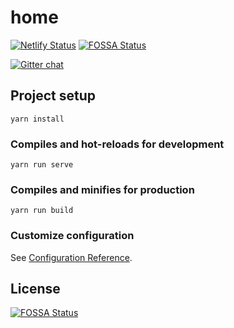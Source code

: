 # home
[![Netlify Status](https://api.netlify.com/api/v1/badges/64de3b7e-9ef4-4de2-bdb9-c1b57c44ac73/deploy-status)](https://app.netlify.com/sites/dovahkiin-home/deploys)
[![FOSSA Status](https://app.fossa.io/api/projects/git%2Bgithub.com%2Fshadowdreamer%2Fhome.svg?type=shield)](https://app.fossa.io/projects/git%2Bgithub.com%2Fshadowdreamer%2Fhome?ref=badge_shield)

[![Gitter chat](https://badges.gitter.im/gitterHQ/gitter.png)](https://gitter.im/CureDovahkiin/community) 

## Project setup
```
yarn install
```

### Compiles and hot-reloads for development
```
yarn run serve
```

### Compiles and minifies for production
```
yarn run build
```

### Customize configuration
See [Configuration Reference](https://cli.vuejs.org/config/).


## License
[![FOSSA Status](https://app.fossa.io/api/projects/git%2Bgithub.com%2Fshadowdreamer%2Fhome.svg?type=large)](https://app.fossa.io/projects/git%2Bgithub.com%2Fshadowdreamer%2Fhome?ref=badge_large)
